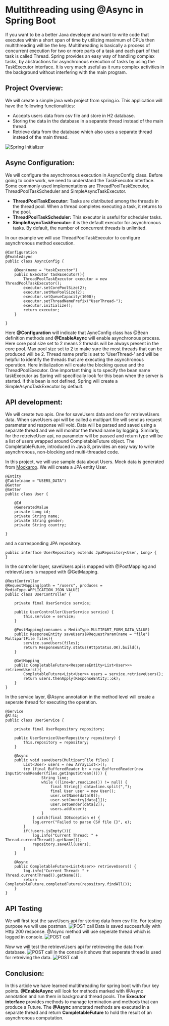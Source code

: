 # Multithreading using @Async in Spring Boot

If you want to be a better Java developer and want to write code that executes within a short span of time by utilizing maximum of CPUs then multithreading will be the key. Multithreading is basically a process of concurrent execution for two or more parts of a task and each part of that task is called Thread. Spring provides an easy way of handling complex tasks, by abstractions for asynchronous execution of tasks by using the TaskExecutor interface. It is  very much useful as it runs complex activities in the background without interfering with the main program.


## Project Overview:

We will create a simple java web project from spring.io. This application will have the following functionalities:
- Accepts users data from csv file and store in H2 database.
- Storing the data in the database in a separate thread instead of the main thread.
- Retrieve data from the database which also uses a separate thread instead of the main thread.

![Spring Initializer](https://github.com/SyedMiraj/spring-multithreading/blob/main/src/main/resources/static/spring-initializer.png)

## Async Configuration:

We will configure the asynchronous execution in AsyncConfig class. Before going to code work, we need to understand the TaskExecutor interface. Some commonly used implementations are ThreadPoolTaskExecutor, ThreadPoolTaskScheduler and SimpleAsyncTaskExecutor. 

- **ThreadPoolTaskExecutor:** Tasks are distributed among the threads in the thread pool. When a thread completes executing a task, it returns to the pool.
- **ThreadPoolTaskScheduler:** This executor is useful for scheduler tasks.
- **SimpleAsyncTaskExecutor:** it is the default executor for asynchronous tasks. By default, the number of concurrent threads is unlimited. 

In our example we will use ThreadPoolTaskExecutor to configure asynchronous method execution. 

````
@Configuration
@EnableAsync
public class AsyncConfig {

    @Bean(name = "taskExecutor")
    public Executor taskExecutor(){
        ThreadPoolTaskExecutor executor = new ThreadPoolTaskExecutor();
        executor.setCorePoolSize(2);
        executor.setMaxPoolSize(2);
        executor.setQueueCapacity(1000);
        executor.setThreadNamePrefix("UserThread-");
        executor.initialize();
        return executor;
    }
    
}
````
Here **@Configuration** will indicate that AyncConfig class has @Bean definition methods and **@EnableAsync** will enable asynchronous process. Here core pool size set to 2 means 2 threads will be always present in the core pool. Max pool size set to 2 to make sure the most threads that can be produced will be 2. Thread name prefix is set to 'UserThread-' and will be helpful to identify the threads that are executing the asynchronous operation. Here initialization will create the blocking queue and the ThreadPoolExecutor. One important thing is to specify the bean name taskExecutor as Spring will specifically look for this bean when the server is started. If this bean is not defined, Spring will create a SimpleAsyncTaskExecutor by default.

## API development:

We will create two apis. One for saveUsers data and one for retrieveUsers data. When saveUsers api will be called a multipart file will send as request parameter and response will void. Data will be parsed and saved using a separate thread and we will monitor the thread name by logging. Similarly, for the retreiveUser api, no parameter will be passed and return type will be a list of users wrapped around CompletableFuture object. The CompletableFuture, introduced in Java 8, provides an easy way to write asynchronous, non-blocking and multi-threaded code. 

In this project, we will use sample data about Users. Mock data is generated from [Mockaroo](https://www.mockaroo.com/). We will create a JPA entity User.
````
@Entity
@Table(name = "USERS_DATA")
@Getter
@Setter
public class User {

    @Id
    @GeneratedValue
    private Long id;
    private String name;
    private String gender;
    private String country;

}
````

and a corresponding JPA repository. 

````
public interface UserRepository extends JpaRepository<User, Long> {
}
````

In the controller layer, saveUsers api is mapped with @PostMapping and retrieveUsers is mapped with @GetMapping.

````
@RestController
@RequestMapping(path = "/users", produces = MediaType.APPLICATION_JSON_VALUE)
public class UserController {

    private final UserService service;

    public UserController(UserService service) {
        this.service = service;
    }

    @PostMapping(consumes = MediaType.MULTIPART_FORM_DATA_VALUE)
    public ResponseEntity saveUsers(@RequestParam(name = "file") MultipartFile files){
        service.saveUsers(files);
        return ResponseEntity.status(HttpStatus.OK).build();
    }

    @GetMapping
    public CompletableFuture<ResponseEntity<List<User>>> retrieveUsers(){
        CompletableFuture<List<User>> users = service.retrieveUsers();
        return users.thenApply(ResponseEntity::ok);
    }
}
````

In the service layer, @Async annotation in the method level will create a seperate thread for executing the operation. 

````
@Service
@Slf4j
public class UserService {

    private final UserRepository repository;

    public UserService(UserRepository repository) {
        this.repository = repository;
    }

    @Async
    public void saveUsers(MultipartFile files) {
        List<User> users = new ArrayList<>();
        try (final BufferedReader br = new BufferedReader(new InputStreamReader(files.getInputStream()))) {
                String line;
                while ((line=br.readLine()) != null) {
                    final String[] data=line.split(",");
                    final User user = new User();
                    user.setName(data[0]);
                    user.setCountry(data[1]);
                    user.setGender(data[2]);
                    users.add(user);
                }
            } catch(final IOException e) {
            log.error("Failed to parse CSV file {}", e);
        }
        if(!users.isEmpty()){
            log.info("Current Thread: " + Thread.currentThread().getName());
            repository.saveAll(users);
        }
    }

    @Async
    public CompletableFuture<List<User>> retrieveUsers() {
        log.info("Current Thread: " + Thread.currentThread().getName());
        return CompletableFuture.completedFuture(repository.findAll());
    }
}
````

## API Testing

We will first test the saveUsers api for storing data from csv file. For testing purpose we will use postman. 
![POST call](https://github.com/SyedMiraj/spring-multithreading/blob/main/src/main/resources/static/post-call.png)
Data is saved successfully with Http 200 response. @Async method will use seperate thread which is logged in console.
![POST call](https://github.com/SyedMiraj/spring-multithreading/blob/main/src/main/resources/static/post-thread-console.png)

Now we will test the retrieveUsers api for retrieveing the data from database. 
![POST call](https://github.com/SyedMiraj/spring-multithreading/blob/main/src/main/resources/static/get-call.png)
In the console it shows that seperate thread is used for retreiving the data.
![POST call](https://github.com/SyedMiraj/spring-multithreading/blob/main/src/main/resources/static/get-thread-console.png)

## Conclusion:

In this article we have learned multithreading for spring boot with four key points. **@EnableAsync** will look for methods marked with @Async annotation and run them in background thread pools. The **Executor interface** provides methods to manage termination and methods that can produce a Future. The **@Async** annotated methods are executed in a separate thread and return **CompletableFuture** to hold the result of an asynchronous computation.
